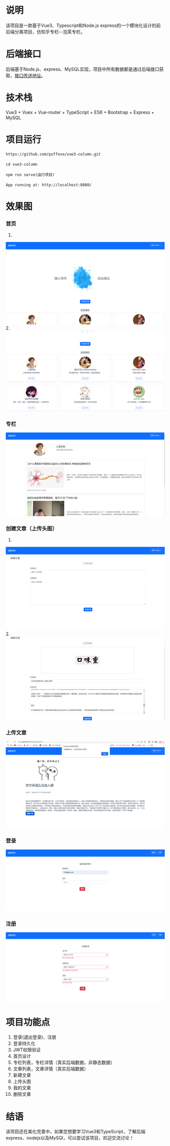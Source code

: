 # 说明
该项目是一款基于Vue3、Typescript和Node.js express的一个模块化设计的前后端分离项目，仿知乎专栏--泡芙专栏。
# 后端接口
后端基于Node.js、express、MySQL实现，项目中所有数据都是通过后端接口获取，[接口传送地址](https://github.com/puffovo/Vue3-column-api)。
# 技术栈
Vue3 + Vuex + Vue-router + TypeScript + ES6 + Bootstrap + Express + MySQL
# 项目运行
```
https://github.com/puffovo/vue3-column.git

cd vue3-column

npm run serve(运行项目)

App running at: http://localhost:8080/
```

# 效果图
### 首页
1.
![首页](https://github.com/puffovo/vue3-column/blob/main/Screenshots/1.png)
2.
![首页](https://github.com/puffovo/vue3-column/blob/main/Screenshots/2.png)
### 专栏
![专栏](https://github.com/puffovo/vue3-column/blob/main/Screenshots/3.png)
### 创建文章（上传头图）
1.
![文章](https://github.com/puffovo/vue3-column/blob/main/Screenshots/4.png)
2.
![文章](https://github.com/puffovo/vue3-column/blob/main/Screenshots/5.png)
### 上传文章
![文章](https://github.com/puffovo/vue3-column/blob/main/Screenshots/6.png)
### 登录
![登录](https://github.com/puffovo/vue3-column/blob/main/Screenshots/7.png)
### 注册
![注册](https://github.com/puffovo/vue3-column/blob/main/Screenshots/8.png)
# 项目功能点
1. 登录(退出登录)、注册
2. 登录持久化
4. JWT权限验证
3. 首页设计
4. 专栏列表，专栏详情（真实后端数据，非静态数据）
5. 文章列表，文章详情（真实后端数据）
6. 新建文章
7. 上传头图
8. 我的文章
9. 删除文章
# 结语
该项目还在美化完善中，如果您想要学习Vue3和TypeScript，了解后端express、nodejs以及MySQl，可以尝试该项目，欢迎交流讨论！
